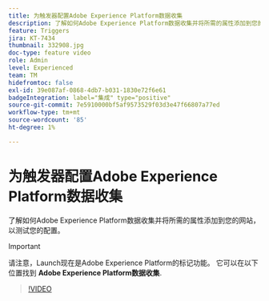 ```yaml
---
title: 为触发器配置Adobe Experience Platform数据收集
description: 了解如何Adobe Experience Platform数据收集并将所需的属性添加到您的网站，以测试您的配置。
feature: Triggers
jira: KT-7434
thumbnail: 332908.jpg
doc-type: feature video
role: Admin
level: Experienced
team: TM
hidefromtoc: false
exl-id: 39e087af-0868-4db7-b031-1830e72f6e61
badgeIntegration: label="集成" type="positive"
source-git-commit: 7e5910000bf5af9573529f03d3e47f66807a77ed
workflow-type: tm+mt
source-wordcount: '85'
ht-degree: 1%

---
```


# 为触发器配置Adobe Experience Platform数据收集

了解如何Adobe Experience Platform数据收集并将所需的属性添加到您的网站，以测试您的配置。

>[!IMPORTANT]
>
> 请注意，Launch现在是Adobe Experience Platform的标记功能。 它可以在以下位置找到 **Adobe Experience Platform数据收集**.

>[!VIDEO](https://video.tv.adobe.com/v/332908?quality=12&learn=on)
